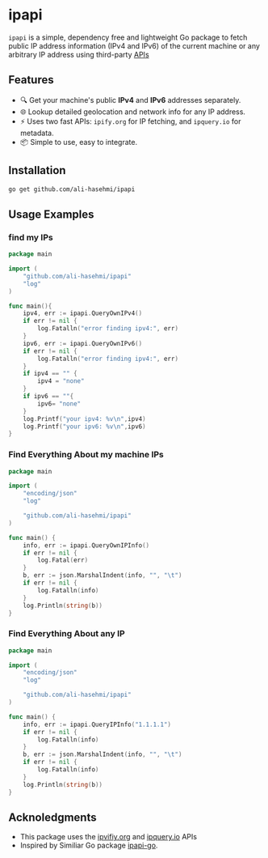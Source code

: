# ipapi

`ipapi` is a simple, dependency free and lightweight Go package to fetch public IP address information (IPv4 and IPv6) of the current machine or any arbitrary IP address using third-party [APIs](###Acknoledgments)

## Features

- 🔍 Get your machine's public **IPv4** and **IPv6** addresses separately.
- 🌐 Lookup detailed geolocation and network info for any IP address.
- ⚡ Uses two fast APIs: `ipify.org` for IP fetching, and `ipquery.io` for metadata.
- 📦 Simple to use, easy to integrate.

## Installation

```bash
go get github.com/ali-hasehmi/ipapi
```

## Usage Examples

### **find my IPs**

```go
package main

import (
    "github.com/ali-hasehmi/ipapi"
    "log"
)

func main(){
    ipv4, err := ipapi.QueryOwnIPv4()
    if err != nil {
        log.Fatalln("error finding ipv4:", err)
    }
    ipv6, err := ipapi.QueryOwnIPv6()
    if err != nil {
        log.Fatalln("error finding ipv4:", err)
    }
    if ipv4 == "" {
        ipv4 = "none"
    }
    if ipv6 == ""{
        ipv6= "none"
    }
    log.Printf("your ipv4: %v\n",ipv4)
    log.Printf("your ipv6: %v\n",ipv6)
}
```

### **Find Everything About my machine IPs**

```go
package main

import (
	"encoding/json"
	"log"

	"github.com/ali-hasehmi/ipapi"
)

func main() {
	info, err := ipapi.QueryOwnIPInfo()
	if err != nil {
		log.Fatal(err)
	}
	b, err := json.MarshalIndent(info, "", "\t")
	if err != nil {
		log.Fatalln(info)
	}
	log.Println(string(b))
}
```

### **Find Everything About any IP**

```go
package main

import (
	"encoding/json"
	"log"

	"github.com/ali-hasehmi/ipapi"
)

func main() {
	info, err := ipapi.QueryIPInfo("1.1.1.1")
	if err != nil {
		log.Fatalln(info)
	}
	b, err := json.MarshalIndent(info, "", "\t")
	if err != nil {
		log.Fatalln(info)
	}
	log.Println(string(b))
}
```

## Acknoledgments

- This package uses the [ipvifiy.org](https://www.ipify.org/) and [ipquery.io](https://ipquery.gitbook.io/ipquery-docs) APIs
- Inspired by Similiar Go package [ipapi-go](https://github.com/ipqwery/ipapi-go).
